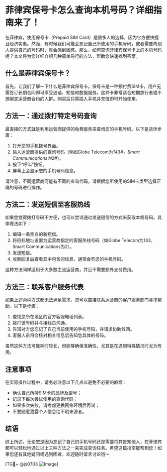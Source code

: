 # 菲律宾保号卡怎么查询本机号码？详细指南来了！

在菲律宾，使用保号卡（Prepaid SIM Card）是很多人的选择，因为它方便快捷且经济实惠。然而，有时候我们可能会忘记自己所使用的手机号码，或者需要向别人提供自己的号码时，就会感到困惑。那么，如何查询菲律宾保号卡上的本机号码呢？本文将为您详细介绍几种简单易行的方法，帮助您快速找到答案。

## 什么是菲律宾保号卡？

首先，让我们了解一下什么是菲律宾保号卡。保号卡是一种预付费SIM卡，用户无需签订长期合同即可享受通话、短信和数据服务。这种卡非常适合短期旅行者或不想绑定运营商合约的人群。购买后只需插入手机并充值即可开始使用。

## 方法一：通过拨打特定号码查询

最直接的方式就是利用运营商提供的免费服务来查询您的手机号码。以下是具体步骤：

1. 打开您的手机拨号界面。
2. 输入运营商提供的查询号码（例如Globe Telecom为*143#，Smart Communications为*2#）。
3. 按下“呼叫”按钮。
4. 屏幕上会显示您的手机号码信息。

请注意，不同运营商可能有不同的查询代码，请根据您所使用的SIM卡类型选择正确的号码进行操作。

## 方法二：发送短信至客服热线

如果您觉得拨打号码不方便，也可以尝试通过发送短信的方式来获取本机号码。具体做法如下：

1. 编辑一条空白的新短信。
2. 将目标地址设置为运营商指定的客服热线号码（如Globe Telecom为143，Smart Communications为2）。
3. 发送短信。
4. 收到回复后查看其中包含的信息，通常会有您的手机号码。

这种方法同样适用于大多数主流运营商，并且不需要额外支付费用。

## 方法三：联系客户服务代表

如果上述两种方式都无法满足需求，您可以直接联系运营商的客户服务部门寻求帮助。以下是步骤：

1. 查找您所在地区的官方客服电话列表。
2. 拨打该号码并与接线员沟通。
3. 告知对方您忘记了自己当前使用的手机号码，并请求协助找回。
4. 客服人员将会核对相关信息后告知您具体的号码。

虽然这种方法可能耗时较长，但能够确保准确性，尤其是在遇到特殊情况时尤为有用。

## 注意事项

在实际操作过程中，请务必注意以下几点以避免不必要的麻烦：

- 确认自己所持SIM卡的品牌及型号；
- 记录下每次尝试使用的查询代码；
- 如果多次失败，请考虑更换网络环境后再试；
- 不要随意泄露个人信息给不明来源者。

## 结语

综上所述，无论您是因为忘记了自己的手机号码还是需要将其告知他人，在菲律宾都可以轻松地通过以上三种方法之一来完成查询任务。希望这篇指南能帮到您！如果您还有其他疑问或遇到困难，欢迎随时留言讨论哦～

[TG💪+ @jx0703 ![Image](https://github.com/user-attachments/assets/dbca1d08-cadb-493c-b0ec-ad6f7a83f270)]